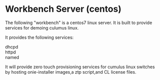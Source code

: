# Workbench Server (centos)
The following "workbench" is a centos7 linux server. It is built to provide services for demoing culumus linux. 

It provides the following services:

dhcpd<br>
httpd<br>
named<br>

It will provide zero touch provisioning services for cumulus linux switches by hosting onie-installer images,a ztp script,and CL license files.
